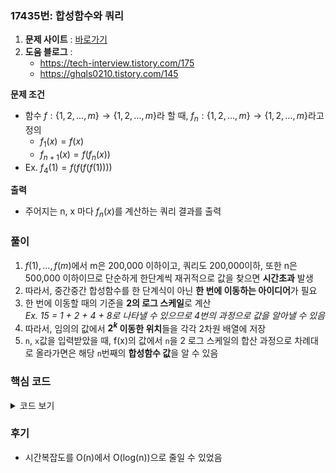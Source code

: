 ### 17435번: 합성함수와 쿼리

1. **문제 사이트** : [바로가기](https://www.acmicpc.net/problem/17435)
2. **도움 블로그** : 
    - https://tech-interview.tistory.com/175
    - https://ghqls0210.tistory.com/145

**문제 조건**
- 함수 $f : \{1, 2, ..., m\} → \{1, 2, ..., m\}$라 할 때, $f_n : \{1, 2, ..., m\} → \{1, 2, ..., m\}$라고 정의
    - $f_{1}(x) = f(x)$
    - $f_{n+1}(x) = f(f_n(x))$
- Ex. $f_{4}(1) = f(f(f(f(1))))$

**출력**  
- 주어지는 n, x 마다 $f_n(x)$를 계산하는 쿼리 결과를 출력

### 풀이
1. $f(1), ..., f(m)$에서 m은 200,000 이하이고, 쿼리도 200,000이하, 또한 n은 500,000 이하이므로 단순하게 한단계씩 재귀적으로 값을 찾으면 **시간초과** 발생
2. 따라서, 중간중간 합성함수를 한 단계식이 아닌 **한 번에 이동하는 아이디어**가 필요
3. 한 번에 이동할 때의 기준을 **2의 로그 스케일**로 계산  
_Ex. 15 = 1 + 2 + 4 + 8로 나타낼 수 있으므로 4번의 과정으로 값을 알아낼 수 있음_
4. 따라서, 임의의 값에서 **$2^k$ 이동한 위치**들을 각각 2차원 배열에 저장
5. `n`, `x`값을 입력받았을 때, f(x)의 값에서 `n`을 2 로그 스케일의 합산 과정으로 차례대로 올라가면은 해당 `n`번째의 **합성함수 값**을 알 수 있음

### 핵심 코드

<details>
<summary>코드 보기</summary>

```cpp
void sparse_table(int n) {
    for(int j = 1; j < 20; j++) {
        for(int i = 1; i <= m; i++) {
            // 정점 i에서 2^j번 이동한 후의 정점
            num[i][j] = num[num[i][j-1]][j-1]; 
        }
    }
}
```
- f(`i`) 가 2^`j` 이동 한 후의 값을 `num[][]`에 저장

```cpp
void solve() {
    sparse_table(20);
    cin >> q;
    
    for(int i = 0, n, x; i < q; i++) {
        cin >> n >> x;
        for(int i = 0; 0 < n; i++) {
            if(n & 1) x = num[x][i];
            n >>= 1;
        }
        cout << x << '\n';
    }
}
```
- `sparse_table()`로 2^20까지의 합성 함수 값을 `num[][]`에 저장
- 입력받은 `n`을 이진수로 했을 때 해당 `i`번째 비트가 있을 때, 해당 `f_i(x)`을 `x` 값에 저장
- `n`을 _Bitshift_ 를 하면서 2로 나눈 값으로 줄이고 `n`이 0이 아닐 때까지 위 과정을 반복
- 최종적으로 구한 `x`값을 출력
</details>

### 후기
- 시간복잡도를 O(n)에서 O(log(n))으로 줄일 수 있었음